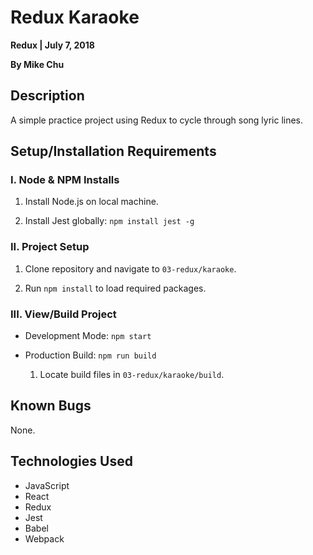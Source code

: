 # Redux Karaoke

**Redux | July 7, 2018**

**By Mike Chu**

## Description

A simple practice project using Redux to cycle through song lyric lines.

## Setup/Installation Requirements

### I. Node & NPM Installs

1. Install Node.js on local machine.

2. Install Jest globally: `npm install jest -g`

### II. Project Setup

1. Clone repository and navigate to `03-redux/karaoke`.

2. Run `npm install` to load required packages.

### III. View/Build Project

- Development Mode: `npm start`

- Production Build: `npm run build`

  1. Locate build files in `03-redux/karaoke/build`.

## Known Bugs

None.

## Technologies Used

- JavaScript
- React
- Redux
- Jest
- Babel
- Webpack
